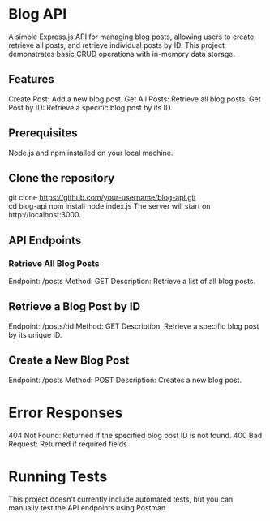 # Blog API

A simple Express.js API for managing blog posts, allowing users to create, retrieve all posts, and retrieve individual posts by ID. This project demonstrates basic CRUD operations with in-memory data storage.

## Features
  Create Post: Add a new blog post.
  Get All Posts: Retrieve all blog posts.
  Get Post by ID: Retrieve a specific blog post by its ID.

## Prerequisites
  Node.js and npm installed on your local machine.

## Clone the repository
  git clone https://github.com/your-username/blog-api.git <br />
  cd blog-api
  npm install
  node index.js
The server will start on http://localhost:3000.

## API Endpoints
  ### Retrieve All Blog Posts     
  Endpoint: /posts
  Method: GET
  Description: Retrieve a list of all blog posts.

 ## Retrieve a Blog Post by ID
   Endpoint: /posts/:id
   Method: GET
   Description: Retrieve a specific blog post by its unique ID.

## Create a New Blog Post
   Endpoint: /posts
   Method: POST
   Description: Creates a new blog post.

# Error Responses
  404 Not Found: Returned if the specified blog post ID is not found.
  400 Bad Request: Returned if required fields
  
# Running Tests
  This project doesn't currently include automated tests, but you can manually test the API endpoints using Postman




